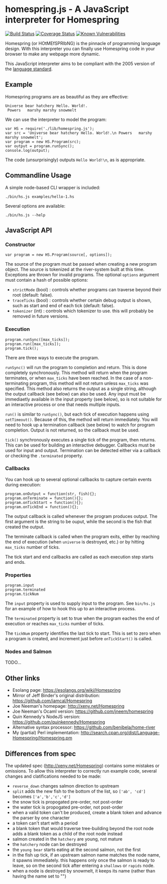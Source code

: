 # homespring.js - A JavaScript interpreter for Homespring

[![Build Status](https://travis-ci.org/iamcal/homespring.js.svg?branch=master)](https://travis-ci.org/iamcal/homespring.js)
[![Coverage Status](https://coveralls.io/repos/github/iamcal/homespring.js/badge.svg?branch=master)](https://coveralls.io/github/iamcal/homespring.js?branch=master)
[![Known Vulnerabilities](https://snyk.io/test/github/iamcal/homespring.js/badge.svg)](https://snyk.io/test/github/iamcal/homespring.js)

Homespring (or HOtMEfSPRIbNG) is the pinnacle of programming language design.
With this interpreter you can finally use Homespring code in your browser to
make any webpage more dynamic.

This JavaScript interpreter aims to be compliant with the 2005 version of the
[language standard](http://bunny.xeny.net/linked/Homespring-Proposed-Language-Standard.pdf).


## Example

Homespring programs are as beautiful as they are effective:

    Universe bear hatchery Hello. World!.
     Powers   marshy marshy snowmelt

We can use the interpreter to model the program:

    var HS = require('./lib/homespring.js');
    var src = 'Universe bear hatchery Hello. World!.\n Powers   marshy marshy snowmelt';
    var program = new HS.Program(src);
    var output = program.runSync();
    console.log(output);

The code (unsurprisingly) outputs `Hello World!\n`, as is appropriate.


## Commandline Usage

A simple node-based CLI wrapper is included:

    ./bin/hs.js examples/hello-1.hs

Several options are available:

    ./bin/hs.js --help


## JavaScript API

### Constructor

    var program = new HS.Program(source[, options]);

The source of the program must be passed when creating a new program object. The source
is tokenized at the river-system built at this time. Exceptions are thrown for invalid
programs. The optional `options` argument must contain a hash of possible options:

  * `strictMode` (bool) : controls whether programs can traverse beyond their root (default: false).
  * `traceTicks` (bool) : controls whether certain debug output is shown, such as start and end of each tick (default: false).
  * `tokenizer` (int) : controls which tokenizer to use. this will probably be removed in future versions.


### Execution

    program.runSync([max_ticks]);
    program.run([max_ticks]);
    program.tick();

There are three ways to execute the program.

`runSync()` will run the program to completion and return. This is done completely synchronously. This
method will return when the program terminates, or when `max_ticks` have been reached. In the case of
a non-terminating program, this method will not return unless `max_ticks` was specified. This method
also returns the output as a single string, although the output callback (see below) can also be used.
Any input must be immediaetly available in the input property (see below), so is not suitable for an 
interactive process or one that needs multiple inputs.

`run()` is similar to `runSync()`, but each tick of execution happens using `setTimeout()`. Because of
this, the method will return immediately. You will need to hook up a termination callback (see below)
to watch for program completion. Output is not returned, so the callback must be used.

`tick()` synchronously executes a single tick of the program, then returns. This can be used for
building an interactive debugger. Callbacks must be used for input and output. Termination can
be detected either via a callback or checking the `.terminated` property.


### Callbacks

You can hook up to several optional callbacks to capture certain events during execution:

    program.onOutput = function(str, fish){};
    program.onTerminate = function(){};
    program.onTickStart = function(){};
    program.onTickEnd = function(){};

The output callback is called whenever the program produces output. The first argument is
the string to be ouput, while the second is the fish that created the output.

The terminate callback is called when the program exits, either by reaching the end of
execution (when `universe` is destroyed, etc.) or by hitting `max_ticks` number of ticks.

The tick start and end callbacks are called as each execution step starts and ends.


### Properties

    program.input
    program.terminated
    program.tickNum

The `input` property is used to supply input to the program. See `bin/hs.js` for an
example of how to hook this up to an interactive process.

The `terminated` property is set to true when the program eaches the end of execution
or reaches `max_ticks` number of ticks.

The `tickNum` property identifies the last tick to start. This is set to zero when
a program is created, and increment just before `onTickStart()` is called.


### Nodes and Salmon

TODO...



## Other links

* Esolang page: https://esolangs.org/wiki/Homespring
* Mirror of Jeff Binder's original distribution: https://github.com/iamcal/Homespring
* Joe Neeman's homepage: http://xeny.net/Homespring
* Joe Neeman's Ocaml version: https://github.com/jneem/homespring
* Quin Kennedy's NodeJS version: https://github.com/quinkennedy/Homespring
* Alternative syntax processor: https://github.com/benibela/home-river
* My (partial) Perl implementation: http://search.cpan.org/dist/Language-Homespring/Homespring.pm


## Differences from spec

The updated spec (http://xeny.net/Homespring) contains some mistakes or omissions.
To allow this interpreter to correctly run example code, several changes and clatifications needed to be made:

* `reverse_down` changes salmon direction to upstream
* `split` adds the new fish to the bottom of the list, so `['ab', 'cd']` becomes `['a','b','c','d']`
* the snow tick is propogated pre-order, not post-order
* the water tick is propogated pre-order, not post-order
* when a valid token can't be produced, create a blank token and advance the parser by one character
* a token can't start with a period
* a blank token that would traverse tree-building beyond the root node adds a blank token as a child of the root node instead
* salmon created in the `hatchery` are young, not mature
* the `hatchery` node can be destroyed
* the `young bear` starts eating at the second salmon, not the first
* in the fish up tick, if an upstream salmon name matches the node name, it spawns immediately. this happens only once the salmon
  is ready to leave, so on the second tick after entering a `shallows` or `rapids` node.
* when a node is destroyed by snowmelt, it keeps its name (rather than having the name set to "")
